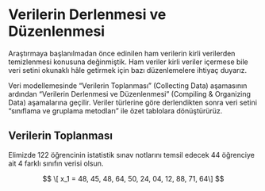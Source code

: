 # Verilerin Derlenmesi ve Düzenlenmesi

Araştırmaya başlanılmadan önce edinilen ham verilerin kirli verilerden temizlenmesi konusuna değinmiştik. Ham veriler kirli veriler içermese bile veri setini okunaklı hâle getirmek için bazı düzenlemelere ihtiyaç duyarız.

Veri modellemesinde “Verilerin Toplanması” (Collecting Data) aşamasının ardından “Verilerin Derlenmesi ve Düzenlenmesi” (Compiling & Organizing Data) aşamalarına geçilir. Veriler türlerine göre derlendikten sonra veri setini “sınıflama ve gruplama metodları” ile özet tablolara dönüştürürüz.

## Verilerin Toplanması

Elimizde 122 öğrencinin istatistik sınav notlarını temsil edecek 44 öğrenciye ait 4 farklı sınıfın verisi olsun.

$$ \[ x_1 = 48, 45, 48, 64, 50, 24, 04, 12, 88, 71, 64\] $$
